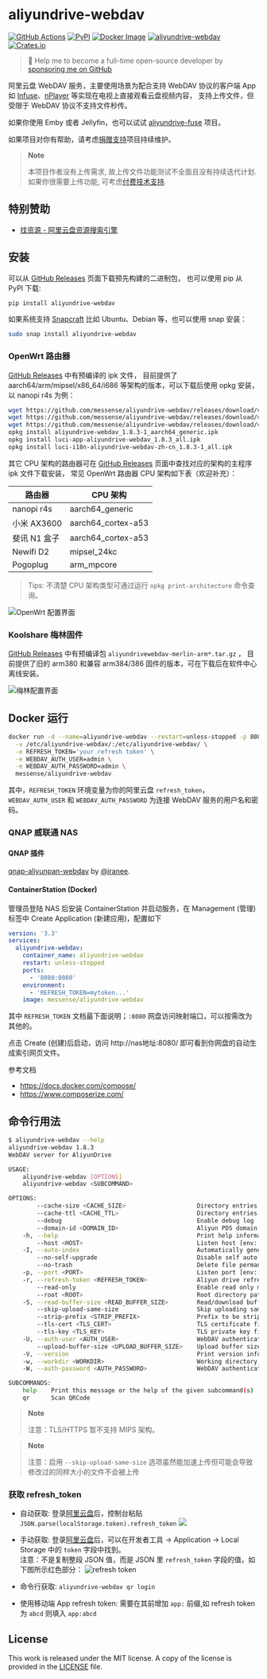 # aliyundrive-webdav

[![GitHub Actions](https://github.com/messense/aliyundrive-webdav/workflows/CI/badge.svg)](https://github.com/messense/aliyundrive-webdav/actions?query=workflow%3ACI)
[![PyPI](https://img.shields.io/pypi/v/aliyundrive-webdav.svg)](https://pypi.org/project/aliyundrive-webdav)
[![Docker Image](https://img.shields.io/docker/pulls/messense/aliyundrive-webdav.svg?maxAge=2592000)](https://hub.docker.com/r/messense/aliyundrive-webdav/)
[![aliyundrive-webdav](https://snapcraft.io/aliyundrive-webdav/badge.svg)](https://snapcraft.io/aliyundrive-webdav)
[![Crates.io](https://img.shields.io/crates/v/aliyundrive-webdav.svg)](https://crates.io/crates/aliyundrive-webdav)

> 🚀 Help me to become a full-time open-source developer by [sponsoring me on GitHub](https://github.com/sponsors/messense)

阿里云盘 WebDAV 服务，主要使用场景为配合支持 WebDAV 协议的客户端 App 如 [Infuse](https://firecore.com/infuse)、[nPlayer](https://nplayer.com)
等实现在电视上直接观看云盘视频内容， 支持上传文件，但受限于 WebDAV 协议不支持文件秒传。

如果你使用 Emby 或者 Jellyfin，也可以试试 [aliyundrive-fuse](https://github.com/messense/aliyundrive-fuse) 项目。

如果项目对你有帮助，请考虑[捐赠支持](https://github.com/messense/aliyundrive-webdav/discussions/126)项目持续维护。

> **Note**
>
> 本项目作者没有上传需求, 故上传文件功能测试不全面且没有持续迭代计划.
> 如果你很需要上传功能, 可考虑[付费技术支持](https://github.com/messense/aliyundrive-webdav/discussions/442).


## 特别赞助

* [找资源 - 阿里云盘资源搜索引擎](https://zhaoziyuan.me)

## 安装

可以从 [GitHub Releases](https://github.com/messense/aliyundrive-webdav/releases) 页面下载预先构建的二进制包， 也可以使用 pip 从 PyPI 下载:

```bash
pip install aliyundrive-webdav
```

如果系统支持 [Snapcraft](https://snapcraft.io) 比如 Ubuntu、Debian 等，也可以使用 snap 安装：

```bash
sudo snap install aliyundrive-webdav
```

### OpenWrt 路由器

[GitHub Releases](https://github.com/messense/aliyundrive-webdav/releases) 中有预编译的 ipk 文件， 目前提供了
aarch64/arm/mipsel/x86_64/i686 等架构的版本，可以下载后使用 opkg 安装，以 nanopi r4s 为例：

```bash
wget https://github.com/messense/aliyundrive-webdav/releases/download/v1.8.3/aliyundrive-webdav_1.8.3-1_aarch64_generic.ipk
wget https://github.com/messense/aliyundrive-webdav/releases/download/v1.8.3/luci-app-aliyundrive-webdav_1.8.3_all.ipk
wget https://github.com/messense/aliyundrive-webdav/releases/download/v1.8.3/luci-i18n-aliyundrive-webdav-zh-cn_1.8.3-1_all.ipk
opkg install aliyundrive-webdav_1.8.3-1_aarch64_generic.ipk
opkg install luci-app-aliyundrive-webdav_1.8.3_all.ipk
opkg install luci-i18n-aliyundrive-webdav-zh-cn_1.8.3-1_all.ipk
```

其它 CPU 架构的路由器可在 [GitHub Releases](https://github.com/messense/aliyundrive-webdav/releases) 页面中查找对应的架构的主程序 ipk 文件下载安装， 常见
OpenWrt 路由器 CPU 架构如下表（欢迎补充）：

|      路由器     |        CPU 架构       |
|----------------|----------------------|
| nanopi r4s     | aarch64_generic      |
| 小米 AX3600     | aarch64_cortex-a53  |
| 斐讯 N1 盒子    | aarch64_cortex-a53   |
| Newifi D2      | mipsel_24kc          |
| Pogoplug       | arm_mpcore           |

> Tips: 不清楚 CPU 架构类型可通过运行 `opkg print-architecture` 命令查询。

![OpenWrt 配置界面](./doc/openwrt.png)

### Koolshare 梅林固件

[GitHub Releases](https://github.com/messense/aliyundrive-webdav/releases) 中有预编译包 `aliyundrivewebdav-merlin-arm*.tar.gz`
， 目前提供了旧的 arm380 和兼容 arm384/386 固件的版本，可在下载后在软件中心离线安装。

![梅林配置界面](./doc/merlin.png)

## Docker 运行

```bash
docker run -d --name=aliyundrive-webdav --restart=unless-stopped -p 8080:8080 \
  -v /etc/aliyundrive-webdav/:/etc/aliyundrive-webdav/ \
  -e REFRESH_TOKEN='your refresh token' \
  -e WEBDAV_AUTH_USER=admin \
  -e WEBDAV_AUTH_PASSWORD=admin \
  messense/aliyundrive-webdav
```

其中，`REFRESH_TOKEN` 环境变量为你的阿里云盘 `refresh_token`，`WEBDAV_AUTH_USER`
和 `WEBDAV_AUTH_PASSWORD` 为连接 WebDAV 服务的用户名和密码。

### QNAP 威联通 NAS

#### QNAP 插件

[qnap-aliyunpan-webdav](https://github.com/iranee/qnap-aliyunpan-webdav) by
[@iranee](https://github.com/iranee).

#### ContainerStation (Docker)

管理员登陆 NAS 后安装 ContainerStation 并启动服务，在 Management (管理) 标签中 Create Application (新建应用)，配置如下

```yaml
version: '3.3'
services:
  aliyundrive-webdav:
    container_name: aliyundrive-webdav
    restart: unless-stopped
    ports:
      - '8080:8080'
    environment:
      - 'REFRESH_TOKEN=mytoken...'
    image: messense/aliyundrive-webdav
```

其中 `REFRESH_TOKEN` 文档最下面说明；`:8080` 网盘访问映射端口，可以按需改为其他的。

点击 Create (创建)后启动，访问 http://nas地址:8080/ 即可看到你网盘的自动生成索引网页文件。

参考文档

- https://docs.docker.com/compose/
- https://www.composerize.com/

## 命令行用法

```bash
$ aliyundrive-webdav --help
aliyundrive-webdav 1.8.3
WebDAV server for AliyunDrive

USAGE:
    aliyundrive-webdav [OPTIONS]
    aliyundrive-webdav <SUBCOMMAND>

OPTIONS:
        --cache-size <CACHE_SIZE>                    Directory entries cache size [default: 1000]
        --cache-ttl <CACHE_TTL>                      Directory entries cache expiration time in seconds [default: 600]
        --debug                                      Enable debug log
        --domain-id <DOMAIN_ID>                      Aliyun PDS domain id
    -h, --help                                       Print help information
        --host <HOST>                                Listen host [env: HOST=] [default: 0.0.0.0]
    -I, --auto-index                                 Automatically generate index.html
        --no-self-upgrade                            Disable self auto upgrade
        --no-trash                                   Delete file permanently instead of trashing it
    -p, --port <PORT>                                Listen port [env: PORT=] [default: 8080]
    -r, --refresh-token <REFRESH_TOKEN>              Aliyun drive refresh token [env: REFRESH_TOKEN=]
        --read-only                                  Enable read only mode
        --root <ROOT>                                Root directory path [default: /]
    -S, --read-buffer-size <READ_BUFFER_SIZE>        Read/download buffer size in bytes, defaults to 10MB [default: 10485760]
        --skip-upload-same-size                      Skip uploading same size file
        --strip-prefix <STRIP_PREFIX>                Prefix to be stripped off when handling request [env: WEBDAV_STRIP_PREFIX=]
        --tls-cert <TLS_CERT>                        TLS certificate file path [env: TLS_CERT=]
        --tls-key <TLS_KEY>                          TLS private key file path [env: TLS_KEY=]
    -U, --auth-user <AUTH_USER>                      WebDAV authentication username [env: WEBDAV_AUTH_USER=]
        --upload-buffer-size <UPLOAD_BUFFER_SIZE>    Upload buffer size in bytes, defaults to 16MB [default: 16777216]
    -V, --version                                    Print version information
    -w, --workdir <WORKDIR>                          Working directory, refresh_token will be stored in there if specified
    -W, --auth-password <AUTH_PASSWORD>              WebDAV authentication password [env: WEBDAV_AUTH_PASSWORD=]

SUBCOMMANDS:
    help    Print this message or the help of the given subcommand(s)
    qr      Scan QRCode
```

> **Note**
> 
> 注意：TLS/HTTPS 暂不支持 MIPS 架构。

> **Note**
> 
> 注意：启用 `--skip-upload-same-size` 选项虽然能加速上传但可能会导致修改过的同样大小的文件不会被上传

### 获取 refresh_token

* 自动获取: 登录[阿里云盘](https://www.aliyundrive.com/drive/)后，控制台粘贴 `JSON.parse(localStorage.token).refresh_token`
![](https://user-images.githubusercontent.com/12248888/150632769-ea6b7a0f-4170-44d6-bafb-92b2a7c1726b.png)

* 手动获取: 登录[阿里云盘](https://www.aliyundrive.com/drive/)后，可以在开发者工具 ->
Application -> Local Storage 中的 `token` 字段中找到。  
注意：不是复制整段 JSON 值，而是 JSON 里 `refresh_token` 字段的值，如下图所示红色部分：
![refresh token](./doc/refresh_token.png)

* 命令行获取: `aliyundrive-webdav qr login`

* 使用移动端 App refresh token: 需要在其前增加 `app:` 前缀,如 refresh token 为 `abcd` 则填入 `app:abcd`

## License

This work is released under the MIT license. A copy of the license is provided in the [LICENSE](./LICENSE) file.
